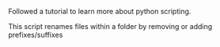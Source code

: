 Followed a tutorial to learn more about python scripting.

This script renames files within a folder by removing or adding prefixes/suffixes
